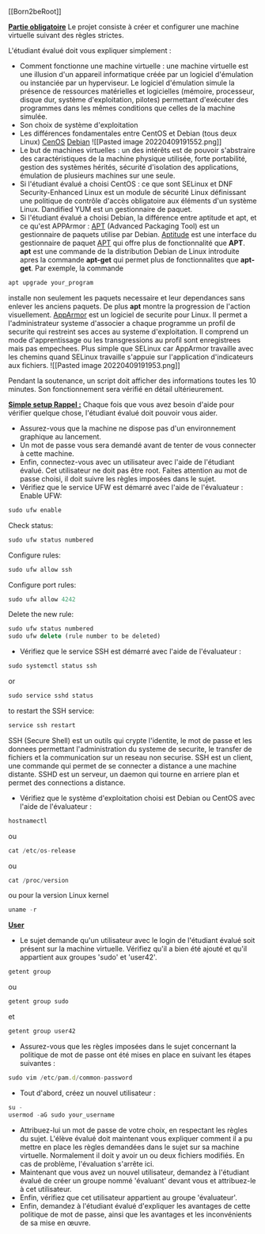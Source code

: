 [[Born2beRoot]]

<u>**Partie obligatoire**</u>
Le projet consiste à créer et configurer une machine virtuelle suivant des règles strictes.

L'étudiant évalué doit vous expliquer simplement :
- Comment fonctionne une machine virtuelle :
une machine virtuelle est une illusion d'un appareil informatique créée par un logiciel d'émulation ou instanciée par un hyperviseur. Le logiciel d'émulation simule la présence de ressources matérielles et logicielles (mémoire, processeur, disque dur, système d'exploitation, pilotes) permettant d'exécuter des programmes dans les mêmes conditions que celles de la machine simulée.
- Son choix de système d'exploitation
- Les différences fondamentales entre CentOS et Debian (tous deux Linux)
[CenOS](https://en.wikipedia.org/wiki/CentOS)
[Debian](https://en.wikipedia.org/wiki/Debian)
![[Pasted image 20220409191552.png]]
- Le but de machines virtuelles :
un des intérêts est de pouvoir s'abstraire des caractéristiques de la machine physique utilisée, forte portabilité, gestion des systèmes hérités, sécurité d'isolation des applications, émulation de plusieurs machines sur une seule.
- Si l'étudiant évalué a choisi CentOS : ce que sont SELinux et DNF
Security-Enhanced Linux est un module de sécurité Linux définissant une politique de contrôle d'accès obligatoire aux éléments d'un système Linux.
Dandified YUM est un gestionnaire de paquet.
- Si l'étudiant évalué a choisi Debian, la différence entre aptitude et apt, et ce qu'est APPArmor :
[APT](https://en.wikipedia.org/wiki/APT_(software)) (Advanced Packaging Tool) est un gestionnaire de paquets utilise par Debian.
[Aptitude](https://en.wikipedia.org/wiki/Aptitude_(software)) est une interface du gestionnaire de paquet [APT](https://en.wikipedia.org/wiki/APT_(software)) qui offre plus de fonctionnalité que **APT**.
**apt** est une commande de la distribution Debian de Linux introduite apres la commande **apt-get** qui permet plus de fonctionnalites que **apt-get**. Par exemple, la commande
```js
apt upgrade your_program
```
installe non seulement les paquets necessaire et leur dependances sans enlever les anciens paquets. De plus **apt** montre la progression de l'action visuellement.
[AppArmor](https://en.wikipedia.org/wiki/AppArmor) est un logiciel de securite pour Linux. Il permet a l'administrateur systeme d'associer a chaque programme un profil de securite qui restreint ses acces au systeme d'exploitation. Il comprend un mode d'apprentissage ou les transgressions au profil sont enregistrees mais pas empechees. Plus simple que SELinux car AppArmor travaille avec les chemins quand SELinux travaille s'appuie sur l'application d'indicateurs aux fichiers.
![[Pasted image 20220409191953.png]]

Pendant la soutenance, un script doit afficher des informations toutes les 10 minutes. Son fonctionnement sera vérifié en détail ultérieurement.

<u>**Simple setup Rappel :**</u>
Chaque fois que vous avez besoin d'aide pour vérifier quelque chose, l'étudiant évalué doit pouvoir vous aider.
- Assurez-vous que la machine ne dispose pas d'un environnement graphique au lancement.
- Un mot de passe vous sera demandé avant de tenter de vous connecter à cette machine.
- Enfin, connectez-vous avec un utilisateur avec l'aide de l'étudiant évalué. Cet utilisateur ne doit pas être root. Faites attention au mot de passe choisi, il doit suivre les règles imposées dans le sujet.
- Vérifiez que le service UFW est démarré avec l'aide de l'évaluateur :
Enable UFW:
```js
sudo ufw enable
```
Check status:
```js
sudo ufw status numbered
```
Configure rules:
```js
sudo ufw allow ssh
```
Configure port rules:
```js
sudo ufw allow 4242
```
Delete the new rule:
```js
sudo ufw status numbered
sudo ufw delete (rule number to be deleted)
```
- Vérifiez que le service SSH est démarré avec l'aide de l'évaluateur :
```js
sudo systemctl status ssh
```
or
```js
sudo service sshd status
```
to restart the SSH service:
```js
service ssh restart
```
SSH (Secure Shell) est un outils qui crypte l'identite, le mot de passe et les donnees permettant l'administration du systeme de securite, le transfer de fichiers et la communication sur un reseau non securise. SSH est un client, une commande qui permet de se connecter a distance a une machine distante.
SSHD est un serveur, un daemon qui tourne en arriere plan et permet des connections a distance.
- Vérifiez que le système d'exploitation choisi est Debian ou CentOS avec l'aide de l'évaluateur :
```js
hostnamectl
```
ou
```js
cat /etc/os-release
```
ou
```js
cat /proc/version
```
ou pour la version Linux kernel
```js
uname -r
```
<u>**User**</u>
- Le sujet demande qu'un utilisateur avec le login de l'étudiant évalué soit présent sur la machine virtuelle. Vérifiez qu'il a bien été ajouté et qu'il appartient aux groupes 'sudo' et 'user42'.
```js
getent group
```
ou
```js
getent group sudo
```
et
```js
getent group user42
```
- Assurez-vous que les règles imposées dans le sujet concernant la politique de mot de passe ont été mises en place en suivant les étapes suivantes :
```js
sudo vim /etc/pam.d/common-password
```
- Tout d'abord, créez un nouvel utilisateur :
```js
su -
usermod -aG sudo your_username
```
- Attribuez-lui un mot de passe de votre choix, en respectant les règles du sujet. L'élève évalué doit maintenant vous expliquer comment il a pu mettre en place les règles demandées dans le sujet sur sa machine virtuelle. Normalement il doit y avoir un ou deux fichiers modifiés. En cas de problème, l'évaluation s'arrête ici.
- Maintenant que vous avez un nouvel utilisateur, demandez à l'étudiant évalué de créer un groupe nommé 'évaluant' devant vous et attribuez-le à cet utilisateur.
- Enfin, vérifiez que cet utilisateur appartient au groupe 'évaluateur'.
- Enfin, demandez à l'étudiant évalué d'expliquer les avantages de cette politique de mot de passe, ainsi que les avantages et les inconvénients de sa mise en œuvre.